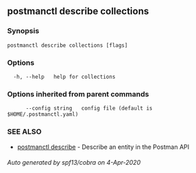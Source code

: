 ## postmanctl describe collections



### Synopsis



```
postmanctl describe collections [flags]
```

### Options

```
  -h, --help   help for collections
```

### Options inherited from parent commands

```
      --config string   config file (default is $HOME/.postmanctl.yaml)
```

### SEE ALSO

* [postmanctl describe](postmanctl_describe.md)	 - Describe an entity in the Postman API

###### Auto generated by spf13/cobra on 4-Apr-2020
